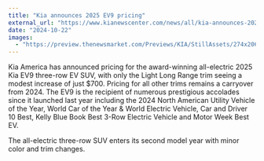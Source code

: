 ```yaml
---
title: "Kia announces 2025 EV9 pricing"
external_url: "https://www.kianewscenter.com/news/all/kia-announces-2025-ev9-pricing/s/4756b40a-9b3f-4ad5-8f69-93485a34779d"
date: "2024-10-22"
images:
  - "https://preview.thenewsmarket.com/Previews/KIA/StillAssets/274x206/680592_v2.jpg"
---
```


Kia America has announced pricing for the award-winning all-electric 2025 Kia EV9 three-row EV SUV, with only the Light Long Range trim seeing a modest increase of just $700. Pricing for all other trims remains a carryover from 2024.  The EV9 is the recipient of numerous prestigious accolades since it launched last year including the 2024 North American Utility Vehicle of the Year, World Car of the Year & World Electric Vehicle, Car and Driver 10 Best, Kelly Blue Book Best 3-Row Electric Vehicle and Motor Week Best EV.  

The all-electric three-row SUV enters its second model year with minor color and trim changes.